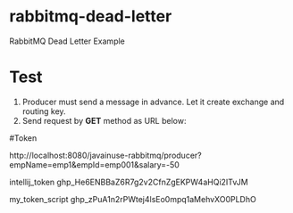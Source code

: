 # rabbitmq-dead-letter
RabbitMQ Dead Letter Example

# Test

1. Producer must send a message in advance. Let it create exchange and routing key. 
2. Send request by **GET** method as URL below:

#Token

http://localhost:8080/javainuse-rabbitmq/producer?empName=emp1&empId=emp001&salary=-50

intellij_token
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

my_token_script
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
